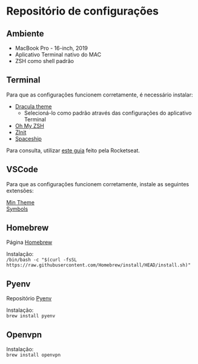 # Repositório de configurações

## Ambiente

- MacBook Pro - 16-inch, 2019
- Aplicativo Terminal nativo do MAC
- ZSH como shell padrão

## Terminal

Para que as configurações funcionem corretamente, é necessário instalar:

- [Dracula theme](https://draculatheme.com/terminal/)
    - Selecioná-lo como padrão através das configurações do aplicativo Terminal
- [Oh My ZSH](https://ohmyz.sh/)
- [ZInit](https://github.com/zdharma-continuum/zinit)
- [Spaceship](https://github.com/spaceship-prompt/spaceship-prompt)

Para consulta, utilizar [este guia](https://blog.rocketseat.com.br/terminal-com-oh-my-zsh-spaceship-dracula-e-mais/) feito pela Rocketseat.

## VSCode

Para que as configurações funcionem corretamente, instale as seguintes extensões:

[Min Theme](https://marketplace.visualstudio.com/items?itemName=miguelsolorio.min-theme)\
[Symbols](https://marketplace.visualstudio.com/items?itemName=miguelsolorio.symbols)

## Homebrew

Página [Homebrew](https://brew.sh/)

Instalação:\
`/bin/bash -c "$(curl -fsSL https://raw.githubusercontent.com/Homebrew/install/HEAD/install.sh)"`

## Pyenv

Repositório [Pyenv](https://github.com/pyenv/pyenv)

Instalação:\
`brew install pyenv`

## Openvpn

Instalação:\
`brew install openvpn`
